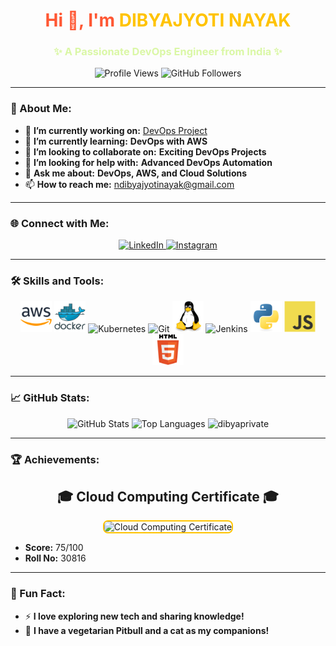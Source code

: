 <h1 align="center" style="color:#FF5733;">Hi 👋, I'm <span style="color:#FFC300;">DIBYAJYOTI NAYAK</span></h1>
<h3 align="center" style="color:#DAF7A6;">✨ A Passionate DevOps Engineer from India ✨</h3>

<p align="center"> 
  <img src="https://komarev.com/ghpvc/?username=dibyaprivate&label=Profile%20Views&color=blueviolet&style=flat-square" alt="Profile Views" /> 
  <img src="https://img.shields.io/github/followers/dibyaprivate?style=social" alt="GitHub Followers" />
</p>

---

### 🚀 About Me:
- 🔭 **I’m currently working on:** [DevOps Project](mailto:ndibyajyotinayak@gmail.com)  
- 🌱 **I’m currently learning:** **DevOps with AWS**  
- 👯 **I’m looking to collaborate on:** **Exciting DevOps Projects**  
- 🤝 **I’m looking for help with:** **Advanced DevOps Automation**  
- 💬 **Ask me about:** **DevOps, AWS, and Cloud Solutions**  
- 📫 **How to reach me:** [ndibyajyotinayak@gmail.com](mailto:ndibyajyotinayak@gmail.com)  

---

### 🌐 Connect with Me:
<p align="center">
  <a href="https://linkedin.com/in/divya-nayak" target="_blank">
    <img src="https://img.shields.io/badge/LinkedIn-0A66C2?style=for-the-badge&logo=linkedin&logoColor=white" alt="LinkedIn" />
  </a>
  <a href="https://instagram.com/nayakbanty67" target="_blank">
    <img src="https://img.shields.io/badge/Instagram-E4405F?style=for-the-badge&logo=instagram&logoColor=white" alt="Instagram" />
  </a>
</p>

---

### 🛠️ Skills and Tools:
<p align="center">
  <img src="https://raw.githubusercontent.com/devicons/devicon/master/icons/amazonwebservices/amazonwebservices-original-wordmark.svg" alt="AWS" width="50" height="50" />
  <img src="https://raw.githubusercontent.com/devicons/devicon/master/icons/docker/docker-original-wordmark.svg" alt="Docker" width="50" height="50" />
  <img src="https://www.vectorlogo.zone/logos/kubernetes/kubernetes-icon.svg" alt="Kubernetes" width="50" height="50" />
  <img src="https://www.vectorlogo.zone/logos/git-scm/git-scm-icon.svg" alt="Git" width="50" height="50" />
  <img src="https://raw.githubusercontent.com/devicons/devicon/master/icons/linux/linux-original.svg" alt="Linux" width="50" height="50" />
  <img src="https://www.vectorlogo.zone/logos/jenkins/jenkins-icon.svg" alt="Jenkins" width="50" height="50" />
  <img src="https://raw.githubusercontent.com/devicons/devicon/master/icons/python/python-original.svg" alt="Python" width="50" height="50" />
  <img src="https://raw.githubusercontent.com/devicons/devicon/master/icons/javascript/javascript-original.svg" alt="JavaScript" width="50" height="50" />
  <img src="https://raw.githubusercontent.com/devicons/devicon/master/icons/html5/html5-original-wordmark.svg" alt="HTML5" width="50" height="50" />
</p>

---

### 📈 GitHub Stats:
<p align="center">
  <img src="https://github-readme-stats.vercel.app/api?username=dibyaprivate&show_icons=true&theme=radical" alt="GitHub Stats" />
  <img src="https://github-readme-stats.vercel.app/api/top-langs/?username=dibyaprivate&layout=compact&theme=radical" alt="Top Languages" />
  <img  src="https://github-readme-streak-stats.herokuapp.com/?user=dibyaprivate&theme=radical" alt="dibyaprivate" />
</p>



---

### 🏆 Achievements:
<h2 align="center">🎓 Cloud Computing Certificate 🎓</h2>
<p align="center">
  <img src="certificate_image_name.png" alt="Cloud Computing Certificate" style="max-width: 100%; height: auto; border: 2px solid #FFC300; border-radius: 8px;" />
</p>
<ul>
  <li><strong>Score:</strong> 75/100</li>
  <li><strong>Roll No:</strong> 30816</li>
</ul>

---

### 🎉 Fun Fact:
- ⚡ **I love exploring new tech and sharing knowledge!**
- 🐾 **I have a vegetarian Pitbull and a cat as my companions!**

